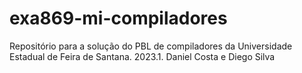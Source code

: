 # exa869-mi-compiladores

Repositório para a solução do PBL de compiladores da Universidade Estadual de Feira de Santana. 2023.1. Daniel Costa e Diego Silva
